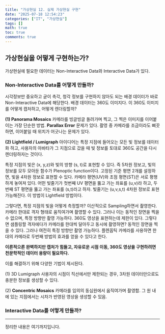 ```yaml
---
title: "가상현실 12. 실제 가상현실 구현"
date: "2025-07-18 12:54:23"
categories: ["IT", "가상현실"]
tags: []
math: true
toc: true
comments: true
---
```


## 가상현실을 어떻게 구현하는가?
가상현실에 필요한 데이터는 Non-Interactive Data와 Interactive Data가 있다. 

### Non-Interactive Data를 어떻게 만들까?
시각정보만 중요하고 굳이 촉각, 청각 정보를 구현하지 않아도 되는 배경 데이터가 바로 Non-Interactive Data에 해당한다. 배경 데이터는 360도 이미지다. 이 360도 이미지를 어떻게 캡처하고, 어떻게 렌더링할까?

**(1) Panorama Mosaics**
카메라를 빙글빙글 돌려가며 찍고, 그 찍은 이미지를 이어붙이는 가장 단순한 방법. **Parallax Error** 문제가 있다. 촬영 중 카메라를 조금이라도 삐끗하면, 이어붙일 때 위치가 어긋나는 문제가 있다. 

**(2) Lightfield / Lumigraph**
아이디어는 특정 지점에 들어오는 모든 빛 정보를 데이터화 하고, 사용자의 아바타가 그 지점으로 갔을 때 빛 정보를 토대로 360도 공간을 다시 렌더링하자는 것이다.

특정 지점의 빛은 (x, y,z)와 빛의 방향 (s, t)로 표현할 수 있다. 즉 5차원 정보고, 빛의 정보를 모두 모아둔 함수가 Plenoptic function이다. 고정된 기준 평면 2개를 설정하면, 빛을 4차원 정보로 표현할 수 있다. 카메라 평면(UV)와 초점 평면(ST)은 서로 평행하게 놓여져 있다. 어떤 빛줄기가 첫번째 UV 평면을 뚫고 가는 좌표를 (u,v)라 하고, 두번째 ST 평면을 뚫고 가는 좌표를 (s,t)라고 하자. 빛줄기는 (u,v,s,t) 4차원 정보로 표현 가능해진다. 이 방법이 Lightfield 방법이다.

그렇다면, 특정 지점의 빛을 어떻게 측정할까? 이산적으로 Sampling하면서 촬영한다. 카메라 한대로 격자 형태로 움직여가며 촬영할 수 있다. 그러나 이는 동적인 장면을 찍을 수 없으며, 특정 방향만 촬영 가능하다. 360도 영상을 표현하는데 제한이 있다. 그렇다면 샘플링할 격자에다가 카메라를 한대씩 달아두고 동시에 촬영하면? 동적인 장면을 찍을 수 있다. 그러나 여전히 특정 방향만 촬영 가능하다. 플렌옵틱 카메라를 사용하면 한대의 카메라로 두번째 방법의 효과를 얻을 수 있다고 한다. 

**이론적으론 완벽하지만 캡처가 힘들고, 자유로운 시점 이동, 360도 영상을 구현하려면 천문학적인 데이터 용량이 필요하다.**

이를 해결하기 위해 다양한 기법이 제시된다.

(1) 3D Lumigraph
사용자의 시점이 직선에서만 제한되는 경우, 3차원 데이터만으로도 충분한 정보를 생성할 수 있다. 

(2) **Concentric Mosaics**
카메라를 임의의 동심원에서 움직여가며 촬영함. 그 원 내에 있는 지점에서는 시차가 반영된 영상을 생성할 수 있음.



### Interactive Data를 어떻게 만들까?

---

정리한 내용은 여기까지입니다.
